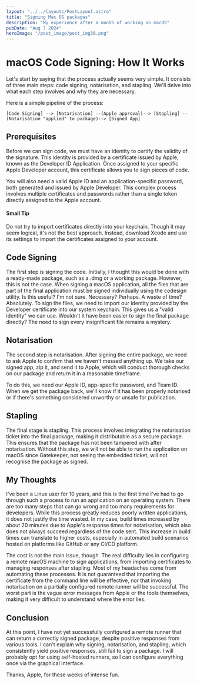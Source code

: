 ```yaml
---
layout: "../../layouts/PostLayout.astro"
title: "Signing Mac OS packages"
description: "My experience after a month of working on macOS"
pubDate: "Aug 7 2024"
heroImage: "/post_image/post_img30.png"
---
```

# macOS Code Signing: How It Works

Let's start by saying that the process actually seems very simple. It consists of three main steps: code signing, notarisation, and stapling. We'll delve into what each step involves and why they are necessary.

Here is a simple pipeline of the process:

```
[Code Signing] --> [Notarisation] --(Apple approval)--> [Stapling] --(Notarisation "applied" to package)--> [Signed App]
```

## Prerequisites

Before we can sign code, we must have an identity to certify the validity of the signature. This identity is provided by a certificate issued by Apple, known as the Developer ID Application. Once assigned to your specific Apple Developer account, this certificate allows you to sign pieces of code.

You will also need a valid Apple ID and an application-specific password, both generated and issued by Apple Developer. This complex process involves multiple certificates and passwords rather than a single token directly assigned to the Apple account.

#### Small Tip

Do not try to import certificates directly into your keychain. Though it may seem logical, it's not the best approach. Instead, download Xcode and use its settings to import the certificates assigned to your account.

## Code Signing

The first step is signing the code. Initially, I thought this would be done with a ready-made package, such as a .dmg or a working package. However, this is not the case. When signing a macOS application, all the files that are part of the final application must be signed individually using the codesign utility.
Is this useful? I'm not sure. Necessary? Perhaps. A waste of time? Absolutely. To sign the files, we need to import our identity provided by the Developer certificate into our system keychain. This gives us a "valid identity" we can use. Wouldn't it have been easier to sign the final package directly? The need to sign every insignificant file remains a mystery.

## Notarisation

The second step is notarisation. After signing the entire package, we need to ask Apple to confirm that we haven't messed anything up. We take our signed app, zip it, and send it to Apple, which will conduct thorough checks on our package and return it in a reasonable timeframe.

To do this, we need our Apple ID, app-specific password, and Team ID. When we get the package back, we'll know if it has been properly notarised or if there's something considered unworthy or unsafe for publication.

## Stapling

The final stage is stapling. This process involves integrating the notarisation ticket into the final package, making it distributable as a secure package. This ensures that the package has not been tampered with after notarisation. Without this step, we will not be able to run the application on macOS since Gatekeeper, not seeing the embedded ticket, will not recognise the package as signed.

## My Thoughts

I've been a Linux user for 10 years, and this is the first time I've had to go through such a process to run an application on an operating system. There are too many steps that can go wrong and too many requirements for developers. While this process greatly reduces poorly written applications, it does not justify the time wasted. In my case, build times increased by about 20 minutes due to Apple's response times for notarisation, which also does not always succeed regardless of the code sent. This increase in build times can translate to higher costs, especially in automated build scenarios hosted on platforms like GitHub or any CI/CD platform.

The cost is not the main issue, though. The real difficulty lies in configuring a remote macOS machine to sign applications, from importing certificates to managing responses after stapling. Most of my headaches come from automating these processes. It is not guaranteed that importing the certificate from the command line will be effective, nor that invoking notarisation on a partially configured remote runner will be successful. The worst part is the vague error messages from Apple or the tools themselves, making it very difficult to understand where the error lies.

## Conclusion

At this point, I have not yet successfully configured a remote runner that can return a correctly signed package, despite positive responses from various tools. I can't explain why signing, notarisation, and stapling, which consistently yield positive responses, still fail to sign a package. I will probably opt for using self-hosted runners, so I can configure everything once via the graphical interface.

Thanks, Apple, for these weeks of intense fun.